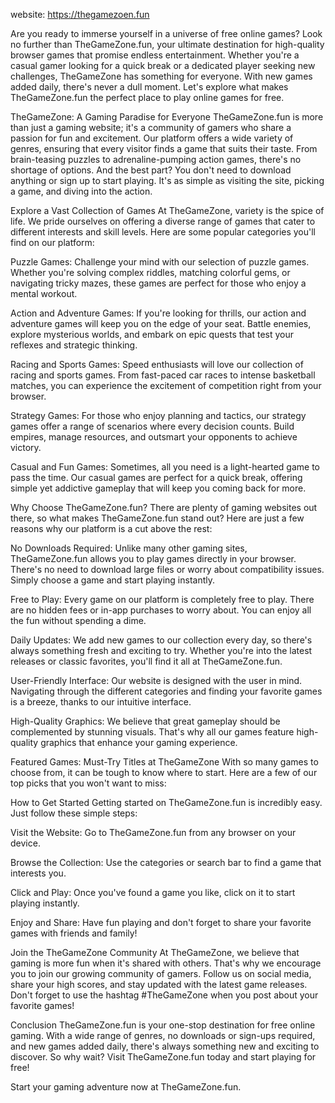 website: https://thegamezoen.fun

Are you ready to immerse yourself in a universe of free online games? Look no further than TheGameZone.fun, your ultimate destination for high-quality browser games that promise endless entertainment. Whether you're a casual gamer looking for a quick break or a dedicated player seeking new challenges, TheGameZone has something for everyone. With new games added daily, there's never a dull moment. Let's explore what makes TheGameZone.fun the perfect place to play online games for free.




TheGameZone: A Gaming Paradise for Everyone
TheGameZone.fun is more than just a gaming website; it's a community of gamers who share a passion for fun and excitement. Our platform offers a wide variety of genres, ensuring that every visitor finds a game that suits their taste. From brain-teasing puzzles to adrenaline-pumping action games, there's no shortage of options. And the best part? You don't need to download anything or sign up to start playing. It's as simple as visiting the site, picking a game, and diving into the action.

Explore a Vast Collection of Games
At TheGameZone, variety is the spice of life. We pride ourselves on offering a diverse range of games that cater to different interests and skill levels. Here are some popular categories you'll find on our platform:

Puzzle Games: Challenge your mind with our selection of puzzle games. Whether you're solving complex riddles, matching colorful gems, or navigating tricky mazes, these games are perfect for those who enjoy a mental workout.

Action and Adventure Games: If you're looking for thrills, our action and adventure games will keep you on the edge of your seat. Battle enemies, explore mysterious worlds, and embark on epic quests that test your reflexes and strategic thinking.

Racing and Sports Games: Speed enthusiasts will love our collection of racing and sports games. From fast-paced car races to intense basketball matches, you can experience the excitement of competition right from your browser.

Strategy Games: For those who enjoy planning and tactics, our strategy games offer a range of scenarios where every decision counts. Build empires, manage resources, and outsmart your opponents to achieve victory.

Casual and Fun Games: Sometimes, all you need is a light-hearted game to pass the time. Our casual games are perfect for a quick break, offering simple yet addictive gameplay that will keep you coming back for more.

Why Choose TheGameZone.fun?
There are plenty of gaming websites out there, so what makes TheGameZone.fun stand out? Here are just a few reasons why our platform is a cut above the rest:

No Downloads Required: Unlike many other gaming sites, TheGameZone.fun allows you to play games directly in your browser. There's no need to download large files or worry about compatibility issues. Simply choose a game and start playing instantly.

Free to Play: Every game on our platform is completely free to play. There are no hidden fees or in-app purchases to worry about. You can enjoy all the fun without spending a dime.

Daily Updates: We add new games to our collection every day, so there's always something fresh and exciting to try. Whether you're into the latest releases or classic favorites, you'll find it all at TheGameZone.fun.

User-Friendly Interface: Our website is designed with the user in mind. Navigating through the different categories and finding your favorite games is a breeze, thanks to our intuitive interface.

High-Quality Graphics: We believe that great gameplay should be complemented by stunning visuals. That's why all our games feature high-quality graphics that enhance your gaming experience.

Featured Games: Must-Try Titles at TheGameZone
With so many games to choose from, it can be tough to know where to start. Here are a few of our top picks that you won't want to miss:




How to Get Started
Getting started on TheGameZone.fun is incredibly easy. Just follow these simple steps:

Visit the Website: Go to TheGameZone.fun from any browser on your device.

Browse the Collection: Use the categories or search bar to find a game that interests you.

Click and Play: Once you've found a game you like, click on it to start playing instantly.

Enjoy and Share: Have fun playing and don't forget to share your favorite games with friends and family!

Join the TheGameZone Community
At TheGameZone, we believe that gaming is more fun when it's shared with others. That's why we encourage you to join our growing community of gamers. Follow us on social media, share your high scores, and stay updated with the latest game releases. Don't forget to use the hashtag #TheGameZone when you post about your favorite games!

Conclusion
TheGameZone.fun is your one-stop destination for free online gaming. With a wide range of genres, no downloads or sign-ups required, and new games added daily, there's always something new and exciting to discover. So why wait? Visit TheGameZone.fun today and start playing for free!

Start your gaming adventure now at TheGameZone.fun.
